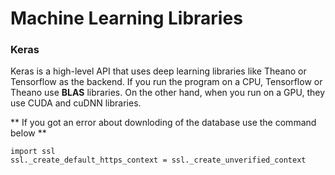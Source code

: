 # Machine Learning Libraries

### Keras 
Keras is a high-level API that uses deep learning libraries like Theano or Tensorflow as the backend. If you run the program on a CPU, Tensorflow or Theano use **BLAS** libraries. On the other hand, when you run on a GPU, they use CUDA and cuDNN libraries.

** If you got an error about downloding of the database use the command below **
```
import ssl
ssl._create_default_https_context = ssl._create_unverified_context
``` 
